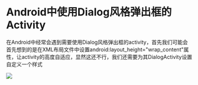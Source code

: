 # Android中使用Dialog风格弹出框的Activity
在Android中经常会遇到需要使用Dialog风格弹出框的activity，首先我们可能会首先想到的是在XML布局文件中设置android:layout_height="wrap_content"属性，让activity的高度自适应，显然这还不行，我们还需要为其DialogActivity设置自定义一个样式

![](http://img.blog.csdn.net/20151206163140794?watermark/2/text/aHR0cDovL2Jsb2cuY3Nkbi5uZXQv/font/5a6L5L2T/fontsize/400/fill/I0JBQkFCMA==/dissolve/70/gravity/Center)

